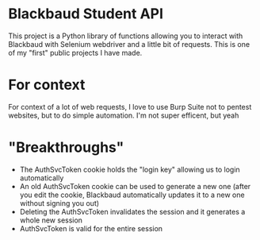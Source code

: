 # Blackbaud Student API

This project is a Python library of functions allowing you to interact with Blackbaud with Selenium webdriver and a little bit of requests. This is one of my "first" public projects I have made.

# For context

For context of a lot of web requests, I love to use Burp Suite not to pentest websites, but to do simple automation. I'm not super efficent, but yeah

# "Breakthroughs"

- The AuthSvcToken cookie holds the "login key" allowing us to login automatically
- An old AuthSvcToken cookie can be used to generate a new one (after you edit the cookie, Blackbaud automatically updates it to a new one without signing you out)
- Deleting the AuthSvcToken invalidates the session and it generates a whole new session
- AuthSvcToken is valid for the entire session
